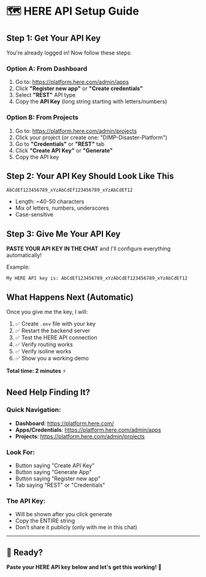 # 🗺️ HERE API Setup Guide

## Step 1: Get Your API Key

You're already logged in! Now follow these steps:

### Option A: From Dashboard
1. Go to: https://platform.here.com/admin/apps
2. Click **"Register new app"** or **"Create credentials"**
3. Select **"REST"** API type
4. Copy the **API Key** (long string starting with letters/numbers)

### Option B: From Projects
1. Go to: https://platform.here.com/admin/projects
2. Click your project (or create one: "DIMP-Disaster-Platform")
3. Go to **"Credentials"** or **"REST"** tab
4. Click **"Create API Key"** or **"Generate"**
5. Copy the API key

## Step 2: Your API Key Should Look Like This

```
AbCdEf123456789_xYzAbCdEf123456789_xYzAbCdEf12
```

- Length: ~40-50 characters
- Mix of letters, numbers, underscores
- Case-sensitive

## Step 3: Give Me Your API Key

**PASTE YOUR API KEY IN THE CHAT** and I'll configure everything automatically!

Example:
```
My HERE API key is: AbCdEf123456789_xYzAbCdEf123456789_xYzAbCdEf12
```

## What Happens Next (Automatic)

Once you give me the key, I will:

1. ✅ Create `.env` file with your key
2. ✅ Restart the backend server
3. ✅ Test the HERE API connection
4. ✅ Verify routing works
5. ✅ Verify isoline works
6. ✅ Show you a working demo

**Total time: 2 minutes** ⚡

## Need Help Finding It?

### Quick Navigation:
- **Dashboard**: https://platform.here.com/
- **Apps/Credentials**: https://platform.here.com/admin/apps
- **Projects**: https://platform.here.com/admin/projects

### Look For:
- Button saying "Create API Key"
- Button saying "Generate App"
- Button saying "Register new app"
- Tab saying "REST" or "Credentials"

### The API Key:
- Will be shown after you click generate
- Copy the ENTIRE string
- Don't share it publicly (only with me in this chat)

---

## 🎯 Ready?

**Paste your HERE API key below and let's get this working!** 🚀

